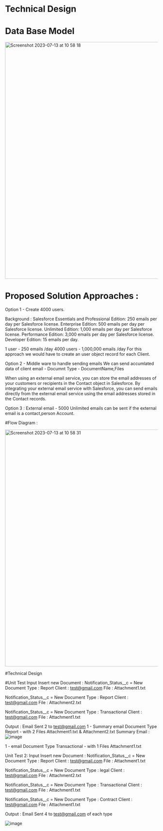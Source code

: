 # Technical Design 

# Data Base Model 

<img width="780" alt="Screenshot 2023-07-13 at 10 58 18" src="https://github.com/manalijadhav97/LIQID/assets/32008754/4598cea8-70dd-477a-a9db-767bb6971657">

# Proposed Solution Approaches : 
Option 1 -
Create 4000 users.

Background : Salesforce Essentials and Professional Edition: 250 emails per day per Salesforce license.
Enterprise Edition: 500 emails per day per Salesforce license.
Unlimited Edition: 1,000 emails per day per Salesforce license.
Performance Edition: 3,000 emails per day per Salesforce license.
Developer Edition: 15 emails per day.

1 user - 250 emails /day
4000 users - 1,000,000 emails /day
For this approach we would have to create an user object record for each Client.

Option 2 - 
Middle ware to handle sending emails 
We can send accumlated data of 
client email - Documnt Type - DocumentName,Files 

When using an external email service, you can store the email addresses of your customers or recipients in the Contact object in Salesforce. By integrating your external email service with Salesforce, you can send emails directly from the external email service using the email addresses stored in the Contact records.


Option 3 : 
External email - 5000
Unlimited emails can be sent if the external email is a contact,person Account.

#Flow Diagram : 

<img width="780" alt="Screenshot 2023-07-13 at 10 58 31" src="https://github.com/manalijadhav97/LIQID/assets/32008754/b3acc2ec-7f9f-4ff1-931d-6d0e85e5c193">

#Technical Design 


#Unit Test 
Input 
Insert new Document :
Notification_Status__c = New 
Document Type : Report
Client : test@gmail.com
File : Attachment1.txt

Notification_Status__c = New 
Document Type : Report
Client : test@gmail.com
File : Attachment2.txt

Notification_Status__c = New 
Document Type : Transactional
Client : test@gmail.com
File : Attachment1.txt

Output : 
Email Sent 2 to test@gmail.com 
1 - Summary email 
Document Type Report - with 2 Files Attachment1.txt & Attachment2.txt
Summary Email : 
![image](https://github.com/manalijadhav97/LIQID/assets/32008754/5a666187-8a4a-4053-b01f-426a3874f42f)


1 - email
Document Type Transactional - with 1 Files Attachment1.txt

Unit Test 2:
Input 
Insert new Document :
Notification_Status__c = New 
Document Type : Report
Client : test@gmail.com
File : Attachment1.txt

Notification_Status__c = New 
Document Type : legal
Client : test@gmail.com
File : Attachment2.txt

Notification_Status__c = New 
Document Type : Transactional
Client : test@gmail.com
File : Attachment1.txt

Notification_Status__c = New 
Document Type : Contract
Client : test@gmail.com
File : Attachment1.txt

Output : 
Email Sent 4 to test@gmail.com of each type

![image](https://github.com/manalijadhav97/LIQID/assets/32008754/5443ca68-7a1b-4466-966e-47164e2377db)

